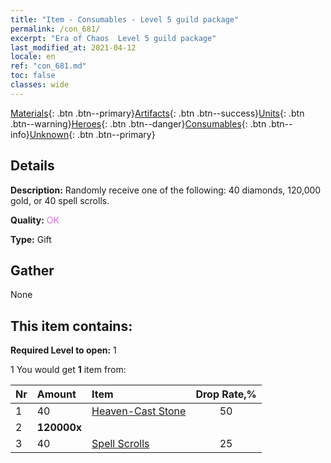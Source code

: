 ```yaml
---
title: "Item - Consumables - Level 5 guild package"
permalink: /con_681/
excerpt: "Era of Chaos  Level 5 guild package"
last_modified_at: 2021-04-12
locale: en
ref: "con_681.md"
toc: false
classes: wide
---
```

 [Materials](/Items/){: .btn .btn--primary}[Artifacts](/Items/Artifacts/){: .btn .btn--success}[Units](/Items/Units/){: .btn .btn--warning}[Heroes](/Items/Heroes/){: .btn .btn--danger}[Consumables](/Items/Consumables/){: .btn .btn--info}[Unknown](/Items/Unknown/){: .btn .btn--primary}

## Details
 **Description:** Randomly receive one of the following: 40 diamonds, 120,000 gold, or 40 spell scrolls.

 **Quality:** <span style="color: #DA70D6">OK</span>

 **Type:** Gift

## Gather

  None

## This item contains:

 **Required Level to open:** 1

 1 You would get **1** item  from:

  | Nr | Amount |     Item    | Drop Rate,% |
  |:---|:-------|:------------|:---------:|
  | 1 | 40 | [Heaven-Cast Stone](/Items/art_188/) | 50 | 
  | 2 |  **120000x** | <i class="fas fa-coins"/> |  | 25 | 
  | 3 | 40 | [Spell Scrolls](/Items/con_694/) | 25 | 
